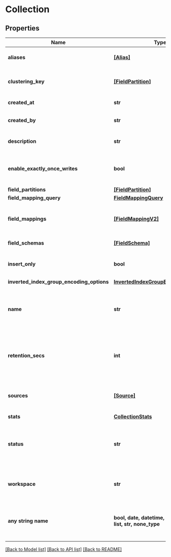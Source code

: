# Collection


## Properties
Name | Type | Description | Notes
------------ | ------------- | ------------- | -------------
**aliases** | [**[Alias]**](Alias.md) | list of aliases for a collection | [optional] 
**clustering_key** | [**[FieldPartition]**](FieldPartition.md) | list of clustering fields for a collection | [optional] 
**created_at** | **str** | ISO-8601 date | [optional] 
**created_by** | **str** | email of user who created the collection | [optional] 
**description** | **str** | text describing the collection | [optional] 
**enable_exactly_once_writes** | **bool** | If true, exactly-once write semantics is enabled. | [optional] 
**field_partitions** | [**[FieldPartition]**](FieldPartition.md) |  | [optional] 
**field_mapping_query** | [**FieldMappingQuery**](FieldMappingQuery.md) |  | [optional] 
**field_mappings** | [**[FieldMappingV2]**](FieldMappingV2.md) | list of mappings applied on all documents in a collection | [optional] 
**field_schemas** | [**[FieldSchema]**](FieldSchema.md) | list of field schemas  | [optional] 
**insert_only** | **bool** | Whether the collection is insert only or not | [optional] 
**inverted_index_group_encoding_options** | [**InvertedIndexGroupEncodingOptions**](InvertedIndexGroupEncodingOptions.md) |  | [optional] 
**name** | **str** | unique identifer for collection, can contain alphanumeric or dash characters | [optional] 
**retention_secs** | **int** | number of seconds after which data is purged based on event time | [optional] 
**sources** | [**[Source]**](Source.md) | list of sources from which collection ingests | [optional] 
**stats** | [**CollectionStats**](CollectionStats.md) |  | [optional] 
**status** | **str** | current status of collection, one of: CREATED, READY, DELETED | [optional] 
**workspace** | **str** | name of the workspace that the collection is in | [optional] 
**any string name** | **bool, date, datetime, dict, float, int, list, str, none_type** | any string name can be used but the value must be the correct type | [optional]

[[Back to Model list]](../README.md#documentation-for-models) [[Back to API list]](../README.md#documentation-for-api-endpoints) [[Back to README]](../README.md)


